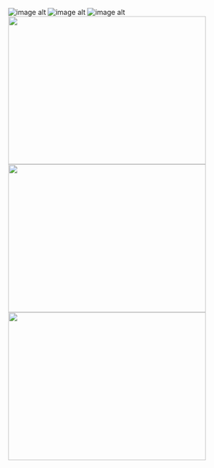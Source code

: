 

![image alt](https://github.com/dumanYusuf/BreakingNews/blob/master/news1.png?raw=true)
![image alt](https://github.com/dumanYusuf/BreakingNews/blob/master/news2.png?raw=true)
![image alt](https://github.com/dumanYusuf/BreakingNews/blob/master/news3.png?raw=true)
<img src="https://github.com/dumanYusuf/BreakingNews/blob/master/news1.png?raw=true" width="400" height="300">
<img src="https://github.com/dumanYusuf/BreakingNews/blob/master/news2.png?raw=true" width="400" height="300">
<img src="https://github.com/dumanYusuf/BreakingNews/blob/master/news3.png?raw=true" width="400" height="300">


